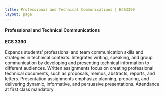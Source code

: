 ```yaml
---
title: Professional and Technical Communications | ECS3390
layout: page
---
```


#### Professional and Technical Communications

#### ECS 3390

Expands students’ professional and team communication skills and strategies in technical contexts. Integrates writing, speaking, and group communication by developing and presenting technical information to different audiences. Written assignments focus on creating professional technical documents, such as proposals, memos, abstracts, reports, and letters. Presentation assignments emphasize planning, preparing, and delivering dynamic, informative, and persuasive presentations. Attendance at first class mandatory.
